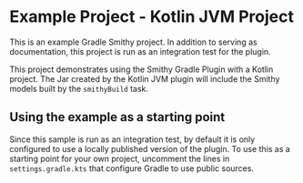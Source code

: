 # Example Project - Kotlin JVM Project

This is an example Gradle Smithy project. In addition to serving as documentation,
this project is run as an integration test for the plugin.

This project demonstrates using the Smithy Gradle Plugin with a Kotlin project. 
The Jar created by the Kotlin JVM plugin will include the Smithy models built by the 
`smithyBuild` task.

## Using the example as a starting point

Since this sample is run as an integration test, by default it is only configured
to use a locally published version of the plugin. To use this as a starting point
for your own project, uncomment the lines in `settings.gradle.kts` that configure
Gradle to use public sources.


